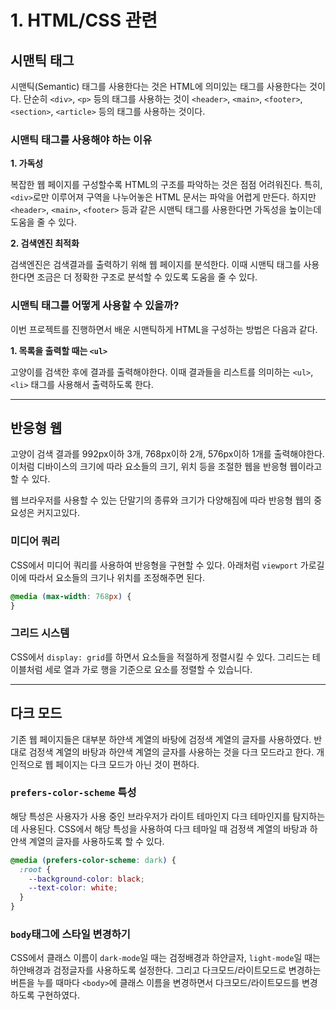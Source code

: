 # 1. HTML/CSS 관련

## 시맨틱 태그

시맨틱(Semantic) 태그를 사용한다는 것은 HTML에 의미있는 태그를 사용한다는 것이다. 단순히 `<div>`, `<p>` 등의 태그를 사용하는 것이 `<header>`, `<main>`, `<footer>`, `<section>`, `<article>` 등의 태그를 사용하는 것이다.

### 시맨틱 태그를 사용해야 하는 이유

**1. 가독성**

복잡한 웹 페이지를 구성할수록 HTML의 구조를 파악하는 것은 점점 어려워진다. 특히, `<div>`로만 이루어져 구역을 나누어놓은 HTML 문서는 파악을 어렵게 만든다. 하지만 `<header>`, `<main>`, `<footer>` 등과 같은 시맨틱 태그를 사용한다면 가독성을 높이는데 도움을 줄 수 있다.

**2. 검색엔진 최적화**

검색엔진은 검색결과를 출력하기 위해 웹 페이지를 분석한다. 이때 시맨틱 태그를 사용한다면 조금은 더 정확한 구조로 분석할 수 있도록 도움을 줄 수 있다.

### 시맨틱 태그를 어떻게 사용할 수 있을까?

이번 프로젝트를 진행하면서 배운 시맨틱하게 HTML을 구성하는 방법은 다음과 같다.

**1. 목록을 출력할 때는 `<ul>`**

고양이를 검색한 후에 결과를 출력해야한다. 이때 결과들을 리스트를 의미하는 `<ul>`, `<li>` 태그를 사용해서 출력하도록 한다.

---

## 반응형 웹

고양이 검색 결과를 992px이하 3개, 768px이하 2개, 576px이하 1개를 출력해야한다. 이처럼 디바이스의 크기에 따라 요소들의 크기, 위치 등을 조절한 웹을 반응형 웹이라고 할 수 있다.

웹 브라우저를 사용할 수 있는 단말기의 종류와 크기가 다양해짐에 따라 반응형 웹의 중요성은 커지고있다.

### 미디어 쿼리

CSS에서 미디어 쿼리를 사용하여 반응형을 구현할 수 있다. 아래처럼 `viewport` 가로길이에 따라서 요소들의 크기나 위치를 조정해주면 된다.

```css
@media (max-width: 768px) {
}
```

### 그리드 시스템

CSS에서 `display: grid`를 하면서 요소들을 적절하게 정렬시킬 수 있다. 그리드는 테이블처럼 세로 열과 가로 행을 기준으로 요소를 정렬할 수 있습니다.

---

## 다크 모드

기존 웹 페이지들은 대부분 하얀색 계열의 바탕에 검정색 계열의 글자를 사용하였다. 반대로 검정색 계열의 바탕과 하얀색 계열의 글자를 사용하는 것을 다크 모드라고 한다. 개인적으로 웹 페이지는 다크 모드가 아닌 것이 편하다.

### `prefers-color-scheme` 특성

해당 특성은 사용자가 사용 중인 브라우저가 라이트 테마인지 다크 테마인지를 탐지하는데 사용된다. CSS에서 해당 특성을 사용하여 다크 테마일 때 검정색 계열의 바탕과 하얀색 계열의 글자를 사용하도록 할 수 있다.

```css
@media (prefers-color-scheme: dark) {
  :root {
    --background-color: black;
    --text-color: white;
  }
}
```

### `body`태그에 스타일 변경하기

CSS에서 클래스 이름이 `dark-mode`일 때는 검정배경과 하얀글자, `light-mode`일 때는 하얀배경과 검정글자를 사용하도록 설정한다. 그리고 다크모드/라이트모드로 변경하는 버튼을 누를 때마다 `<body>`에 클래스 이름을 변경하면서 다크모드/라이트모드를 변경하도록 구현하였다.
